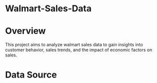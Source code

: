 # Walmart-Sales-Data
# Overview
This project aims to analyze walmart sales data to gain insights into customer behavior, sales trends, and the impact of economic factors on sales.
# Data Source
